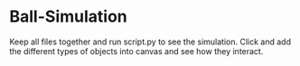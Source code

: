 # Ball-Simulation
Keep all files together and run script.py to see the simulation. Click and add the different types of objects into canvas and see how they interact.
